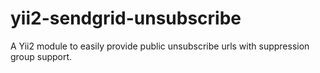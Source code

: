 # yii2-sendgrid-unsubscribe
A Yii2 module to easily provide public unsubscribe urls with suppression group support.
